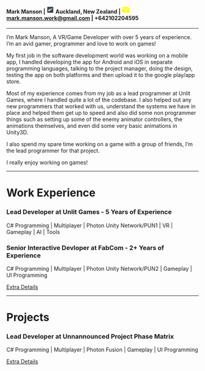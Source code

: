 #### Mark Manson | <img src="/assets/images/fern.png" width="20" height="20"> Auckland, New Zealand | <img src="/assets/images/Message-Mail-256.png" width="20" height="20"> mark.manson.work@gmail.com  | +642102204595
<hr />
I’m Mark Manson, A VR/Game Developer with over 5 years of experience. I’m an avid gamer, programmer and love to work on games!

My first job in the software development world was working on a mobile app, I handled developing the app for Android and iOS in separate programming languages, talking to the project manager, doing the design, testing the app on both platforms and then upload it to the google play/app store.

Most of my experience comes from my job as a lead programmer at Unlit Games, where I handled quite a lot of the codebase. I also helped out any new programmers that worked with us, understand the systems we have in place and helped them get up to speed and also did some non programmer things such as setting up some of the enemy animator controllers, the animations themselves, and even did some very basic animations in Unity3D.

I also spend my spare time working on a game with a group of friends, I’m the lead programmer for that project.

I really enjoy working on games!
<hr />

# Work Experience

### **Lead Developer at Unlit Games - 5 Years of Experience**

C# Programming | Multiplayer | Photon Unity Network/PUN1 | VR | Gameplay | AI | Tools

### **Senior Interactive Devloper at FabCom - 2+ Years of Experience**

C# Programming | Multiplayer | Photon Unity Network/PUN2  | Gameplay | UI Programming

<a href="/workexperience">Extra Details</a>

<hr />

# Projects

### **Lead Developer at Unnannounced Project Phase Matrix**

C# Programming | Multiplayer | Photon Fusion  | Gameplay | UI Programming

<a href="/projects">Extra Details</a>
 